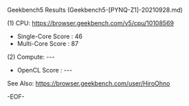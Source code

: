 
Geekbench5 Results (Geekbench5-[PYNQ-Z1]-20210928.md)

(1) CPU: https://browser.geekbench.com/v5/cpu/10108569

* Single-Core Score : 46
* Multi-Core Score  : 87

(2) Compute: ---

* OpenCL Score : ---

See Also:
https://browser.geekbench.com/user/HiroOhno

-EOF-
